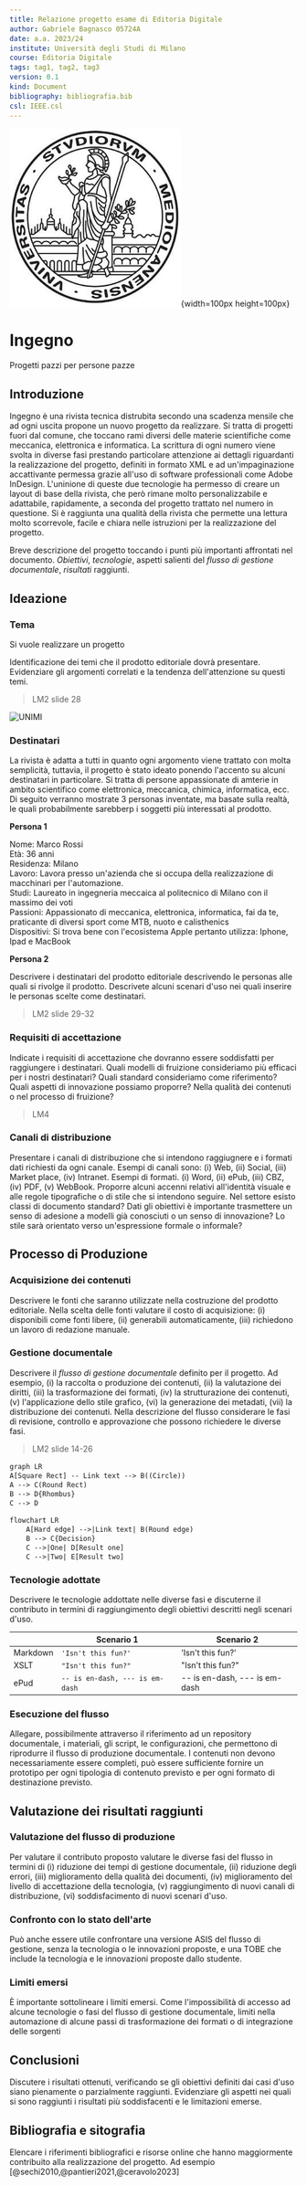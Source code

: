 ```yaml
---
title: Relazione progetto esame di Editoria Digitale
author: Gabriele Bagnasco 05724A
date: a.a. 2023/24
institute: Università degli Studi di Milano
course: Editoria Digitale
tags: tag1, tag2, tag3
version: 0.1
kind: Document
bibliography: bibliografia.bib
csl: IEEE.csl
---
```


![Logo UNIMI](./logo/minerva.jpg){width=100px height=100px}

# Ingegno
Progetti pazzi per persone pazze

## Introduzione
Ingegno è una rivista tecnica distrubita secondo una scadenza mensile che ad ogni uscita propone un nuovo progetto da realizzare. Si tratta di progetti fuori dal comune, che toccano rami diversi delle materie scientifiche come meccanica, elettronica e informatica. La scrittura di ogni numero viene svolta in diverse fasi prestando particolare attenzione ai dettagli riguardanti la realizzazione del progetto, definiti in formato XML e ad un'impaginazione accattivante permessa grazie all'uso di software professionali come Adobe InDesign. L'uninione di queste due tecnologie ha permesso di creare un layout di base della rivista, che però rimane molto personalizzabile e adattabile, rapidamente, a seconda del progetto trattato nel numero in questione. Si è raggiunta una qualità della rivista che permette una lettura molto scorrevole, facile e chiara nelle istruzioni per la realizzazione del progetto.

Breve descrizione del progetto toccando i punti più importanti affrontati nel documento.
*Obiettivi*, *tecnologie*, aspetti salienti del *flusso di gestione documentale*, *risultati* raggiunti.  

## Ideazione 

### Tema
Si vuole realizzare un progetto

Identificazione dei temi che il prodotto editoriale dovrà presentare. Evidenziare gli argomenti correlati e la tendenza dell'attenzione su questi temi. 

> LM2 slide 28

![UNIMI](https://www.erasmusmilan.com/wp-content/uploads/2016/02/Statale-e1478865636847.jpg)

### Destinatari
La rivista è adatta a tutti in quanto ogni argomento viene trattato con molta semplicità, tuttavia, il progetto è stato ideato ponendo l'accento su alcuni destinatari in particolare. Si tratta di persone appassionate di amterie in ambito scientifico come elettronica, meccanica, chimica, informatica, ecc. Di seguito verranno mostrate 3 personas inventate, ma basate sulla realtà, le quali probabilmente sarebberp 
i soggetti più interessati al prodotto.

**Persona 1**

Nome:        Marco Rossi<br>
Età:         36 anni<br>
Residenza:   Milano<br>
Lavoro:      Lavora presso un'azienda che si occupa della realizzazione di macchinari per l'automazione.<br>
Studi:       Laureato in ingegneria meccaica al politecnico di Milano con il massimo dei voti<br>
Passioni:    Appassionato di meccanica, elettronica, informatica, fai da te, praticante di diversi sport come MTB, nuoto e calisthenics<br>
Dispositivi: Si trova bene con l'ecosistema Apple pertanto utilizza: Iphone, Ipad e MacBook

**Persona 2**



Descrivere i destinatari del prodotto editoriale descrivendo le personas alle quali si rivolge il prodotto. Descrivete alcuni scenari d'uso nei quali inserire le personas scelte come destinatari.

> LM2 slide 29-32

### Requisiti di accettazione
Indicate i requisiti di accettazione che dovranno essere soddisfatti per raggiungere i destinatari. Quali modelli di fruizione consideriamo più efficaci per i nostri destinatari? Quali standard consideriamo come riferimento? Quali aspetti di innovazione possiamo proporre? Nella qualità dei contenuti o nel processo di fruizione?

> LM4

### Canali di distribuzione
Presentare i canali di distribuzione che si intendono raggiugnere e i formati dati richiesti da ogni canale. Esempi di canali sono: (i) Web, (ii) Social, (iii) Market place, (iv) Intranet. Esempi di formati. (i) Word, (ii) ePub, (iii) CBZ, (iv) PDF, (v) WebBook. 
Proporre alcuni accenni relativi all'identità visuale e alle regole tipografiche o di stile che si intendono seguire. Nel settore esisto classi di documento standard? Dati gli obiettivi è importante trasmettere un senso di adesione a modelli già conosciuti o un senso di innovazione? Lo stile sarà orientato verso un'espressione formale o informale?

## Processo di Produzione

### Acquisizione dei contenuti
Descrivere le fonti che saranno utilizzate nella costruzione del prodotto editoriale. Nella scelta delle fonti valutare il costo di acquisizione: (i) disponibili come fonti libere, (ii) generabili automaticamente, (iii) richiedono un lavoro di redazione manuale.

### Gestione documentale

Descrivere il *flusso di gestione documentale* definito per il progetto. Ad esempio, (i) la raccolta o produzione dei contenuti, (ii) la valutazione dei diritti, (iii) la trasformazione dei formati, (iv) la strutturazione dei contenuti, (v) l'applicazione dello stile grafico, (vi) la generazione dei metadati, (vii) la distribuzione dei contenuti. Nella descrizione del flusso considerare le  fasi di revisione, controllo e approvazione che possono richiedere le diverse fasi.

> LM2 slide 14-26

```mermaid
graph LR
A[Square Rect] -- Link text --> B((Circle))
A --> C(Round Rect)
B --> D{Rhombus}
C --> D
```
```mermaid
flowchart LR
    A[Hard edge] -->|Link text| B(Round edge)
    B --> C{Decision}
    C -->|One| D[Result one]
    C -->|Two| E[Result two]
```

### Tecnologie adottate

Descrivere le tecnologie addottate nelle diverse fasi e discuterne il contributo in termini di raggiungimento degli obiettivi descritti negli scenari d'uso.

|                |Scenario 1                          |Scenario 2                       |
|----------------|-------------------------------|-----------------------------|
|Markdown |`'Isn't this fun?'`            |'Isn't this fun?'            |
|XSLT       |`"Isn't this fun?"`            |"Isn't this fun?"            |
|ePud         |`-- is en-dash, --- is em-dash`|-- is en-dash, --- is em-dash|

### Esecuzione del flusso
Allegare, possibilmente attraverso il riferimento ad un repository documentale, i materiali, gli script, le configurazioni, che permettono di riprodurre il flusso di produzione documentale. I contenuti non devono necessariamente essere completi, può essere sufficiente fornire un prototipo per ogni tipologia di contenuto previsto e per ogni formato di destinazione previsto.  

## Valutazione dei risultati raggiunti


### Valutazione del flusso di produzione

Per valutare il contributo proposto valutare le diverse fasi del flusso in termini di (i) riduzione dei tempi di gestione documentale, (ii) riduzione degli errori, (iii) miglioramento della qualità dei documenti, (iv) miglioramento del livello di accettazione della tecnologia, (v) raggiungimento di nuovi canali di distribuzione, (vi) soddisfacimento di nuovi scenari d'uso.
 
### Confronto con lo stato dell'arte

Può anche essere utile confrontare una versione ASIS del flusso di gestione, senza la tecnologia o le innovazioni proposte, e una TOBE che include la tecnologia e le innovazioni proposte dallo studente.

### Limiti emersi

È importante sottolineare i limiti emersi. Come l'impossibilità di accesso ad alcune tecnologie o fasi del flusso di gestione documentale, limiti nella automazione di alcune passi di trasformazione dei formati o di integrazione delle sorgenti

## Conclusioni

Discutere i risultati ottenuti, verificando se gli obiettivi definiti dai casi d'uso siano pienamente o parzialmente raggiunti. Evidenziare gli aspetti nei quali si sono raggiunti i risultati più soddisfacenti e le limitazioni emerse.

## Bibliografia e sitografia

Elencare i riferimenti bibliografici e risorse online che hanno maggiormente contribuito alla realizzazione del progetto. Ad esempio [@sechi2010,@pantieri2021,@ceravolo2023]
